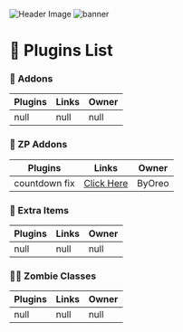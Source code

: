 ![Header Image](https://github.com/byoreo/.github/banner.jpg)
![banner](https://github.com/byoreo/plugins-list/assets/96012695/76ced6aa-e3db-4e67-b7f9-b89ac1af7e30)

# 📂 Plugins List

### 🧩 Addons
Plugins  | Links | Owner
------------- | ------------- | ------------- |
null  | null | null

### 🧩 ZP Addons
Plugins  | Links | Owner
------------- | ------------- | ------------- |
countdown fix  | [Click Here](https://github.com/byoreo/zp-countdown-fix) | ByOreo

### 🔨 Extra Items
Plugins | Links | Owner
------------- | ------------- | ------------- |
null | null | null |

### 🧟‍♂️ Zombie Classes
Plugins | Links | Owner
------------- | ------------- | ------------- |
null | null | null |
